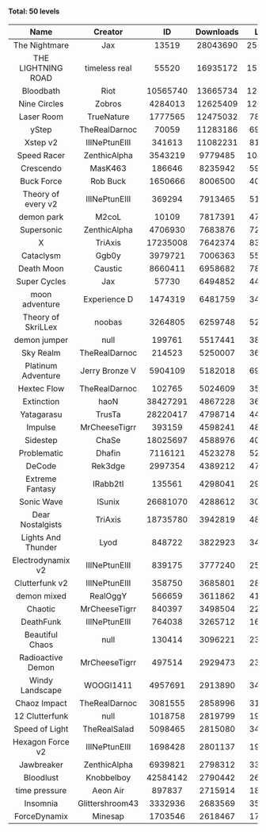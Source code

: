 #### Total: 50 levels

| Name | Creator | ID | Downloads | Likes |
|:---:|:---:|:---:|:---:|:---:|
| The Nightmare | Jax | 13519 | 28043690 | 2562785
| THE LIGHTNING ROAD | timeless real | 55520 | 16935172 | 1520141
| Bloodbath | Riot | 10565740 | 13665734 | 1233243
| Nine Circles | Zobros | 4284013 | 12625409 | 1261182
| Laser Room | TrueNature | 1777565 | 12475032 | 780693
| yStep | TheRealDarnoc | 70059 | 11283186 | 694667
| Xstep v2 | IIINePtunEIII | 341613 | 11082231 | 810843
| Speed Racer | ZenthicAlpha | 3543219 | 9779485 | 1046500
| Crescendo | MasK463 | 186646 | 8235942 | 599608
| Buck Force | Rob Buck | 1650666 | 8006500 | 406786
| Theory of every v2 | IIINePtunEIII | 369294 | 7913465 | 519165
| demon park | M2coL | 10109 | 7817391 | 472041
| Supersonic | ZenthicAlpha | 4706930 | 7683876 | 727206
| X | TriAxis | 17235008 | 7642374 | 836643
| Cataclysm | Ggb0y | 3979721 | 7006363 | 555727
| Death Moon  | Caustic | 8660411 | 6958682 | 780049
| Super Cycles | Jax | 57730 | 6494852 | 441998
| moon adventure | Experience D | 1474319 | 6481759 | 349259
| Theory of SkriLLex | noobas | 3264805 | 6259748 | 520902
| demon jumper | null | 199761 | 5517441 | 385873
| Sky Realm | TheRealDarnoc | 214523 | 5250007 | 360489
| Platinum Adventure | Jerry Bronze V | 5904109 | 5182018 | 698054
| Hextec Flow | TheRealDarnoc | 102765 | 5024609 | 358854
| Extinction | haoN | 38427291 | 4867228 | 363955
| Yatagarasu  | TrusTa | 28220417 | 4798714 | 442330
| Impulse | MrCheeseTigrr | 393159 | 4598241 | 480261
| Sidestep | ChaSe | 18025697 | 4588976 | 400319
| Problematic | Dhafin | 7116121 | 4523278 | 526652
| DeCode | Rek3dge | 2997354 | 4389212 | 474273
| Extreme Fantasy | IRabb2tI | 135561 | 4298041 | 298365
| Sonic Wave | lSunix | 26681070 | 4288612 | 306772
| Dear Nostalgists | TriAxis | 18735780 | 3942819 | 484387
| Lights And Thunder | Lyod | 848722 | 3822923 | 341209
| Electrodynamix v2 | IIINePtunEIII | 839175 | 3777240 | 258292
| Clutterfunk v2 | IIINePtunEIII | 358750 | 3685801 | 280757
| demon mixed | RealOggY | 566659 | 3611862 | 418075
| Chaotic | MrCheeseTigrr | 840397 | 3498504 | 229542
| DeathFunk | IIINePtunEIII | 764038 | 3265712 | 168616
| Beautiful Chaos | null | 130414 | 3096221 | 232458
| Radioactive Demon | MrCheeseTigrr | 497514 | 2929473 | 235824
| Windy Landscape | WOOGI1411 | 4957691 | 2913890 | 346115
| Chaoz Impact | TheRealDarnoc | 3081555 | 2858996 | 319355
| 12 Clutterfunk | null | 1018758 | 2819799 | 192328
| Speed of Light | TheRealSalad | 5098465 | 2815080 | 346071
| Hexagon Force v2 | IIINePtunEIII | 1698428 | 2801137 | 191146
| Jawbreaker | ZenthicAlpha | 6939821 | 2798312 | 335172
| Bloodlust | Knobbelboy | 42584142 | 2790442 | 262953
| time pressure | Aeon Air | 897837 | 2715914 | 184398
| Insomnia | Glittershroom43 | 3332936 | 2683569 | 354615
| ForceDynamix | Minesap | 1703546 | 2618467 | 178843
